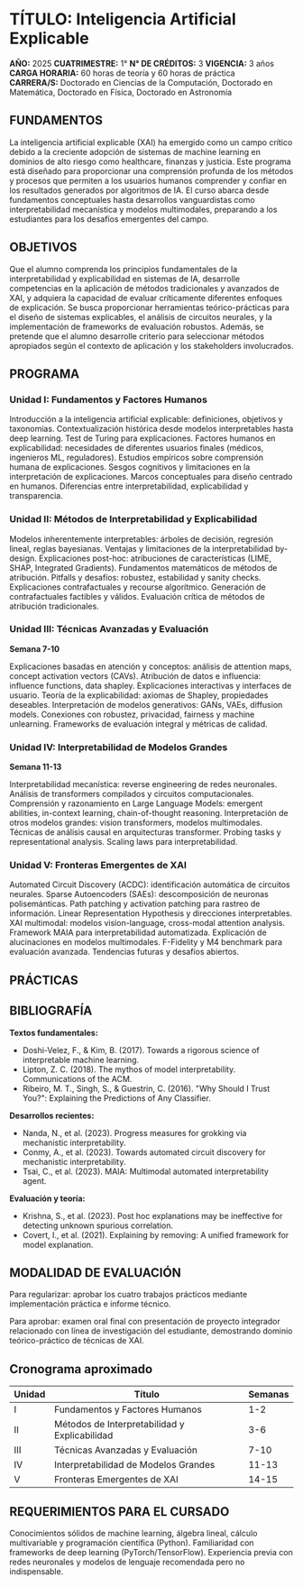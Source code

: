# TÍTULO: Inteligencia Artificial Explicable 

**AÑO:** 2025 **CUATRIMESTRE:** 1° **N° DE CRÉDITOS:** 3 **VIGENCIA:** 3 años  
**CARGA HORARIA:** 60 horas de teoría y 60 horas de práctica  
**CARRERA/S:** Doctorado en Ciencias de la Computación, Doctorado en Matemática, Doctorado en Física, Doctorado en Astronomía

## FUNDAMENTOS
La inteligencia artificial explicable (XAI) ha emergido como un campo crítico debido a la creciente adopción de sistemas de machine learning en dominios de alto riesgo como healthcare, finanzas y justicia. Este programa está diseñado para proporcionar una comprensión profunda de los métodos y procesos que permiten a los usuarios humanos comprender y confiar en los resultados generados por algoritmos de IA. El curso abarca desde fundamentos conceptuales hasta desarrollos vanguardistas como interpretabilidad mecanística y modelos multimodales, preparando a los estudiantes para los desafíos emergentes del campo.

## OBJETIVOS
Que el alumno comprenda los principios fundamentales de la interpretabilidad y explicabilidad en sistemas de IA, desarrolle competencias en la aplicación de métodos tradicionales y avanzados de XAI, y adquiera la capacidad de evaluar críticamente diferentes enfoques de explicación. Se busca proporcionar herramientas teórico-prácticas para el diseño de sistemas explicables, el análisis de circuitos neurales, y la implementación de frameworks de evaluación robustos. Además, se pretende que el alumno desarrolle criterio para seleccionar métodos apropiados según el contexto de aplicación y los stakeholders involucrados.

## PROGRAMA

### Unidad I: Fundamentos y Factores Humanos

Introducción a la inteligencia artificial explicable: definiciones, objetivos y taxonomías. Contextualización histórica desde modelos interpretables hasta deep learning. Test de Turing para explicaciones. Factores humanos en explicabilidad: necesidades de diferentes usuarios finales (médicos, ingenieros ML, reguladores). Estudios empíricos sobre comprensión humana de explicaciones. Sesgos cognitivos y limitaciones en la interpretación de explicaciones. Marcos conceptuales para diseño centrado en humanos. Diferencias entre interpretabilidad, explicabilidad y transparencia.

### Unidad II: Métodos de Interpretabilidad y Explicabilidad  

Modelos inherentemente interpretables: árboles de decisión, regresión lineal, reglas bayesianas. Ventajas y limitaciones de la interpretabilidad by-design. Explicaciones post-hoc: atribuciones de características (LIME, SHAP, Integrated Gradients). Fundamentos matemáticos de métodos de atribución. Pitfalls y desafíos: robustez, estabilidad y sanity checks. Explicaciones contrafactuales y recourse algorítmico. Generación de contrafactuales factibles y válidos. Evaluación crítica de métodos de atribución tradicionales.

### Unidad III: Técnicas Avanzadas y Evaluación
**Semana 7-10**

Explicaciones basadas en atención y conceptos: análisis de attention maps, concept activation vectors (CAVs). Atribución de datos e influencia: influence functions, data shapley. Explicaciones interactivas y interfaces de usuario. Teoría de la explicabilidad: axiomas de Shapley, propiedades deseables. Interpretación de modelos generativos: GANs, VAEs, diffusion models. Conexiones con robustez, privacidad, fairness y machine unlearning. Frameworks de evaluación integral y métricas de calidad.

### Unidad IV: Interpretabilidad de Modelos Grandes
**Semana 11-13**

Interpretabilidad mecanística: reverse engineering de redes neuronales. Análisis de transformers compilados y circuitos computacionales. Comprensión y razonamiento en Large Language Models: emergent abilities, in-context learning, chain-of-thought reasoning. Interpretación de otros modelos grandes: vision transformers, modelos multimodales. Técnicas de análisis causal en arquitecturas transformer. Probing tasks y representational analysis. Scaling laws para interpretabilidad.

### Unidad V: Fronteras Emergentes de XAI  

Automated Circuit Discovery (ACDC): identificación automática de circuitos neurales. Sparse Autoencoders (SAEs): descomposición de neuronas polisemánticas. Path patching y activation patching para rastreo de información. Linear Representation Hypothesis y direcciones interpretables. XAI multimodal: modelos vision-language, cross-modal attention analysis. Framework MAIA para interpretabilidad automatizada. Explicación de alucinaciones en modelos multimodales. F-Fidelity y M4 benchmark para evaluación avanzada. Tendencias futuras y desafíos abiertos.

## PRÁCTICAS


## BIBLIOGRAFÍA

**Textos fundamentales:**
- Doshi-Velez, F., & Kim, B. (2017). Towards a rigorous science of interpretable machine learning.
- Lipton, Z. C. (2018). The mythos of model interpretability. Communications of the ACM.
- Ribeiro, M. T., Singh, S., & Guestrin, C. (2016). "Why Should I Trust You?": Explaining the Predictions of Any Classifier.

**Desarrollos recientes:**
- Nanda, N., et al. (2023). Progress measures for grokking via mechanistic interpretability.
- Conmy, A., et al. (2023). Towards automated circuit discovery for mechanistic interpretability.
- Tsai, C., et al. (2023). MAIA: Multimodal automated interpretability agent.

**Evaluación y teoría:**
- Krishna, S., et al. (2023). Post hoc explanations may be ineffective for detecting unknown spurious correlation.
- Covert, I., et al. (2021). Explaining by removing: A unified framework for model explanation.

## MODALIDAD DE EVALUACIÓN
Para regularizar: aprobar los cuatro trabajos prácticos mediante implementación práctica e informe técnico.

Para aprobar: examen oral final con presentación de proyecto integrador relacionado con línea de investigación del estudiante, demostrando dominio teórico-práctico de técnicas de XAI.

## Cronograma aproximado

| Unidad | Título | Semanas |
|--------|--------|---------|
| I | Fundamentos y Factores Humanos | 1-2 |
| II | Métodos de Interpretabilidad y Explicabilidad | 3-6 |
| III | Técnicas Avanzadas y Evaluación | 7-10 |
| IV | Interpretabilidad de Modelos Grandes | 11-13 |
| V | Fronteras Emergentes de XAI | 14-15 |

## REQUERIMIENTOS PARA EL CURSADO
Conocimientos sólidos de machine learning, álgebra lineal, cálculo multivariable y programación científica (Python). Familiaridad con frameworks de deep learning (PyTorch/TensorFlow). Experiencia previa con redes neuronales y modelos de lenguaje recomendada pero no indispensable.

